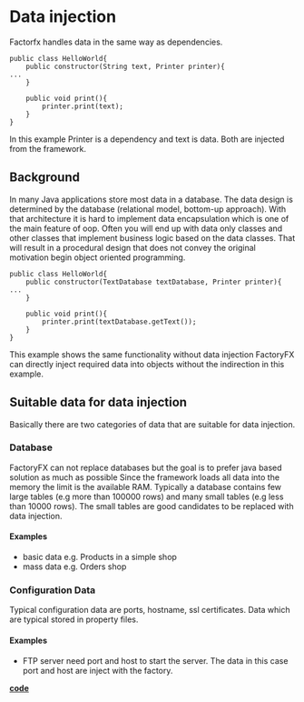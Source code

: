 # Data injection

Factorfx handles data in the same way as dependencies.

```
public class HelloWorld{
    public constructor(String text, Printer printer){
...
    }

    public void print(){
        printer.print(text);
    }
}
```
In this example Printer is a dependency and text is data. Both are injected from the framework.

## Background
In many Java applications store most data in a database. 
The data design is determined by the database (relational model, bottom-up approach).
With that architecture it is hard to implement data encapsulation which is one of the main feature of oop.
Often you will end up with data only classes and other classes that implement business logic based on the data classes. 
That will result in a procedural design that does not convey the original motivation begin object oriented programming. 

```
public class HelloWorld{
    public constructor(TextDatabase textDatabase, Printer printer){
...
    }

    public void print(){
        printer.print(textDatabase.getText());
    }
}
```
This example shows the same functionality without data injection
FactoryFX can directly inject required data into objects without the indirection in this example.

## Suitable data for data injection
Basically there are two categories of data that are suitable for data injection.
### Database
FactoryFX can not replace databases but the goal is to prefer java based solution as much as possible
Since the framework loads all data into the memory the limit is the available RAM.
Typically a database contains few large tables (e.g more than 100000 rows) and many small tables (e.g less than 10000 rows).
The small tables are good candidates to be replaced with data injection.
#### Examples
* basic data e.g. Products in a simple shop
* mass data e.g. Orders shop 

### Configuration Data
Typical configuration data are ports, hostname, ssl certificates. Data which are typical stored in property files.
#### Examples
* FTP server need port and host to start the server. The data in this case port and host are inject with the factory.

[**code**](https://github.com/factoryfx/factoryfx/tree/master/docu/src/main/java/io/github/factoryfx/docu/datainjection)
